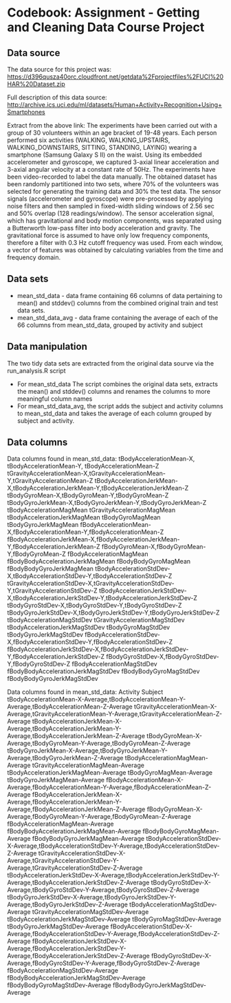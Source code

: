 Codebook: Assignment - Getting and Cleaning Data Course Project
===============================================================

Data source
-----------

The data source for this project was:
https://d396qusza40orc.cloudfront.net/getdata%2Fprojectfiles%2FUCI%20HAR%20Dataset.zip

Full description of this data source:
http://archive.ics.uci.edu/ml/datasets/Human+Activity+Recognition+Using+Smartphones

Extract from the above link:
The experiments have been carried out with a group of 30 volunteers within an age bracket of 19-48 years. Each person performed six activities (WALKING, WALKING_UPSTAIRS, WALKING_DOWNSTAIRS, SITTING, STANDING, LAYING) wearing a smartphone (Samsung Galaxy S II) on the waist. Using its embedded accelerometer and gyroscope, we captured 3-axial linear acceleration and 3-axial angular velocity at a constant rate of 50Hz. The experiments have been video-recorded to label the data manually. The obtained dataset has been randomly partitioned into two sets, where 70% of the volunteers was selected for generating the training data and 30% the test data. 
The sensor signals (accelerometer and gyroscope) were pre-processed by applying noise filters and then sampled in fixed-width sliding windows of 2.56 sec and 50% overlap (128 readings/window). The sensor acceleration signal, which has gravitational and body motion components, was separated using a Butterworth low-pass filter into body acceleration and gravity. The gravitational force is assumed to have only low frequency components, therefore a filter with 0.3 Hz cutoff frequency was used. From each window, a vector of features was obtained by calculating variables from the time and frequency domain.

Data sets
---------
* mean_std_data - data frame containing 66 columns of data pertaining to mean() and stddev() columns from the combined original train and test data sets.
* mean_std_data_avg - data frame containing the average of each of the 66 columns from mean_std_data, grouped by activity and subject

Data manipulation
-----------------
The two tidy data sets are extracted from the original data sourve via the run_analysis.R script
* For mean_std_data The script combines the original data sets, extracts the mean() and stddev() columns and renames the columns to more meaningful column names
* For mean_std_data_avg, the script adds the subject and activity columns to mean_std_data and takes the average of each column grouped by subject and activity.

Data columns
---------
Data columns found in mean_std_data:
tBodyAccelerationMean-X, tBodyAccelerationMean-Y, tBodyAccelerationMean-Z
tGravityAccelerationMean-X,tGravityAccelerationMean-Y,tGravityAccelerationMean-Z
tBodyAccelerationJerkMean-X,tBodyAccelerationJerkMean-Y,tBodyAccelerationJerkMean-Z
tBodyGyroMean-X,tBodyGyroMean-Y,tBodyGyroMean-Z
tBodyGyroJerkMean-X,tBodyGyroJerkMean-Y,tBodyGyroJerkMean-Z
tBodyAccelerationMagMean
tGravityAccelerationMagMean
tBodyAccelerationJerkMagMean
tBodyGyroMagMean
tBodyGyroJerkMagMean
fBodyAccelerationMean-X,fBodyAccelerationMean-Y,fBodyAccelerationMean-Z
fBodyAccelerationJerkMean-X,fBodyAccelerationJerkMean-Y,fBodyAccelerationJerkMean-Z
fBodyGyroMean-X,fBodyGyroMean-Y,fBodyGyroMean-Z
fBodyAccelerationMagMean
fBodyBodyAccelerationJerkMagMean
fBodyBodyGyroMagMean
fBodyBodyGyroJerkMagMean
tBodyAccelerationStdDev-X,tBodyAccelerationStdDev-Y,tBodyAccelerationStdDev-Z
tGravityAccelerationStdDev-X,tGravityAccelerationStdDev-Y,tGravityAccelerationStdDev-Z
tBodyAccelerationJerkStdDev-X,tBodyAccelerationJerkStdDev-Y,tBodyAccelerationJerkStdDev-Z
tBodyGyroStdDev-X,tBodyGyroStdDev-Y,tBodyGyroStdDev-Z
tBodyGyroJerkStdDev-X,tBodyGyroJerkStdDev-Y,tBodyGyroJerkStdDev-Z
tBodyAccelerationMagStdDev
tGravityAccelerationMagStdDev
tBodyAccelerationJerkMagStdDev
tBodyGyroMagStdDev
tBodyGyroJerkMagStdDev
fBodyAccelerationStdDev-X,fBodyAccelerationStdDev-Y,fBodyAccelerationStdDev-Z
fBodyAccelerationJerkStdDev-X,fBodyAccelerationJerkStdDev-Y,fBodyAccelerationJerkStdDev-Z
fBodyGyroStdDev-X,fBodyGyroStdDev-Y,fBodyGyroStdDev-Z
fBodyAccelerationMagStdDev
fBodyBodyAccelerationJerkMagStdDev
fBodyBodyGyroMagStdDev
fBodyBodyGyroJerkMagStdDev 

Data columns found in mean_std_data:
Activity
Subject
tBodyAccelerationMean-X-Average,tBodyAccelerationMean-Y-Average,tBodyAccelerationMean-Z-Average
tGravityAccelerationMean-X-Average,tGravityAccelerationMean-Y-Average,tGravityAccelerationMean-Z-Average
tBodyAccelerationJerkMean-X-Average,tBodyAccelerationJerkMean-Y-Average,tBodyAccelerationJerkMean-Z-Average
tBodyGyroMean-X-Average,tBodyGyroMean-Y-Average,tBodyGyroMean-Z-Average
tBodyGyroJerkMean-X-Average,tBodyGyroJerkMean-Y-Average,tBodyGyroJerkMean-Z-Average
tBodyAccelerationMagMean-Average
tGravityAccelerationMagMean-Average
tBodyAccelerationJerkMagMean-Average
tBodyGyroMagMean-Average
tBodyGyroJerkMagMean-Average
fBodyAccelerationMean-X-Average,fBodyAccelerationMean-Y-Average,fBodyAccelerationMean-Z-Average
fBodyAccelerationJerkMean-X-Average,fBodyAccelerationJerkMean-Y-Average,fBodyAccelerationJerkMean-Z-Average
fBodyGyroMean-X-Average,fBodyGyroMean-Y-Average,fBodyGyroMean-Z-Average
fBodyAccelerationMagMean-Average
fBodyBodyAccelerationJerkMagMean-Average
fBodyBodyGyroMagMean-Average
fBodyBodyGyroJerkMagMean-Average
tBodyAccelerationStdDev-X-Average,tBodyAccelerationStdDev-Y-Average,tBodyAccelerationStdDev-Z-Average
tGravityAccelerationStdDev-X-Average,tGravityAccelerationStdDev-Y-Average,tGravityAccelerationStdDev-Z-Average
tBodyAccelerationJerkStdDev-X-Average,tBodyAccelerationJerkStdDev-Y-Average,tBodyAccelerationJerkStdDev-Z-Average
tBodyGyroStdDev-X-Average,tBodyGyroStdDev-Y-Average,tBodyGyroStdDev-Z-Average
tBodyGyroJerkStdDev-X-Average,tBodyGyroJerkStdDev-Y-Average,tBodyGyroJerkStdDev-Z-Average
tBodyAccelerationMagStdDev-Average
tGravityAccelerationMagStdDev-Average
tBodyAccelerationJerkMagStdDev-Average
tBodyGyroMagStdDev-Average
tBodyGyroJerkMagStdDev-Average
fBodyAccelerationStdDev-X-Average,fBodyAccelerationStdDev-Y-Average,fBodyAccelerationStdDev-Z-Average
fBodyAccelerationJerkStdDev-X-Average,fBodyAccelerationJerkStdDev-Y-Average,fBodyAccelerationJerkStdDev-Z-Average
fBodyGyroStdDev-X-Average,fBodyGyroStdDev-Y-Average,fBodyGyroStdDev-Z-Average
fBodyAccelerationMagStdDev-Average
fBodyBodyAccelerationJerkMagStdDev-Average
fBodyBodyGyroMagStdDev-Average
fBodyBodyGyroJerkMagStdDev-Average 